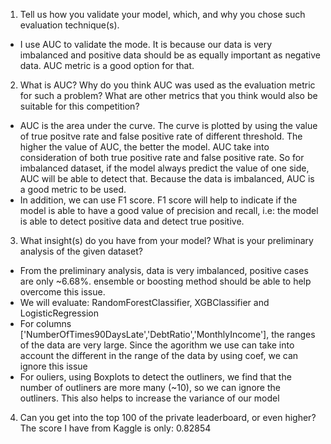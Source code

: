 1. Tell us how you validate your model, which, and why you chose such evaluation technique(s).
- I use AUC to validate the mode. It is because our data is very imbalanced and positive data should be as equally important
as negative data. AUC metric is a good option for that.

2. What is AUC? Why do you think AUC was used as the evaluation metric for such a problem? What are
other metrics that you think would also be suitable for this competition?
- AUC is the area under the curve. The curve is plotted by using the value of true positve rate and false positive rate of different threshold. The higher the value of AUC, the better the model. AUC take into consideration of both true positive rate and false positive rate. So for imbalanced dataset, if the model always predict the value of one side, AUC will be able to detect that. Because the data is imbalanced, AUC is a good metric to be used.
- In addition, we can use F1 score. F1 score will help to indicate if the model is able to have a good value of precision and recall, i.e: the model is able to detect positive data and detect true positive. 

3. What insight(s) do you have from your model? What is your preliminary analysis of the given dataset?
- From the preliminary analysis, data is very imbalanced, positive cases are only ~6.68%. ensemble or boosting method should be able to help overcome this issue. 
- We will evaluate: RandomForestClassifier, XGBClassifier and LogisticRegression
- For columns ['NumberOfTimes90DaysLate','DebtRatio','MonthlyIncome'], the ranges of the data are very large. Since the agorithm we use can take into account the different in the range of the data by using coef, we can ignore this issue
- For ouliers, using Boxplots to detect the outliners, we find that the number of outliners are more many (~10), so we can ignore the outliners. This also helps to increase the variance of our model

4. Can you get into the top 100 of the private leaderboard, or even higher?
The score I have from Kaggle is only: 0.82854